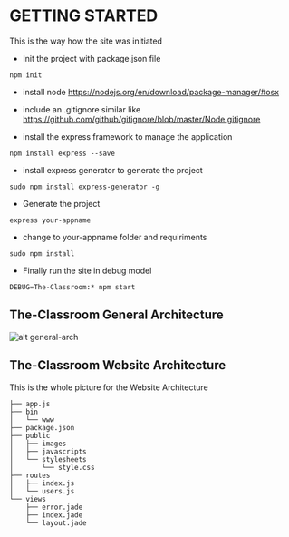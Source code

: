 # GETTING STARTED
This is the way how the site was initiated

* Init the project with package.json file
```
npm init
```
* install node https://nodejs.org/en/download/package-manager/#osx

* include an .gitignore similar like https://github.com/github/gitignore/blob/master/Node.gitignore

* install the express framework to manage the application
```
npm install express --save
```
* install express generator to generate the project
```
sudo npm install express-generator -g
```
* Generate the project
```
express your-appname
```

* change to your-appname folder and requiriments
```
sudo npm install
```
* Finally run the site in debug model
```
DEBUG=The-Classroom:* npm start
```

## The-Classroom General Architecture
![alt general-arch](https://github.com/micosoft/The-Class-Draft/blob/master/The-Classroom%20General%20Architecture.png)
## The-Classroom Website Architecture
This is the whole picture for the Website Architecture
```
├── app.js
├── bin
│   └── www
├── package.json
├── public
│   ├── images
│   ├── javascripts
│   └── stylesheets
│       └── style.css
├── routes
│   ├── index.js
│   └── users.js
└── views
    ├── error.jade
    ├── index.jade
    └── layout.jade
```
